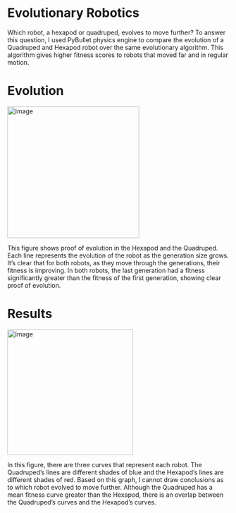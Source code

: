 # Evolutionary Robotics
Which robot, a hexapod or quadruped, evolves to move further? To answer this question, I used PyBullet physics engine to compare the evolution of a Quadruped and Hexapod robot over the same evolutionary algorithm. This algorithm gives higher fitness scores to robots that moved far and in regular motion.

# Evolution 
<img width="299" alt="image" src="https://github.com/jjbush11/quadrupedFinal/assets/112502062/a9b997b2-fb0f-4ec2-81a2-927331ec2aaa">

This figure shows proof of evolution in the Hexapod and the Quadruped. Each line represents the evolution of the robot as the generation size grows. It’s clear that for both robots, as they move through the generations, their fitness is improving. In both robots, the last generation had a fitness significantly greater than the fitness of the first generation, showing clear proof of evolution.


# Results
<img width="285" alt="image" src="https://github.com/jjbush11/quadrupedFinal/assets/112502062/6337eaed-b08a-4a57-8f10-af014860b9d8">

In this figure, there are three curves that represent each robot. The Quadruped’s lines are different shades of blue and the Hexapod’s lines are different shades of red.
Based on this graph, I cannot draw conclusions as to which robot evolved to move further. Although the Quadruped has a mean fitness curve greater than the Hexapod, there is an overlap between the Quadruped’s curves and the Hexapod’s curves. 




